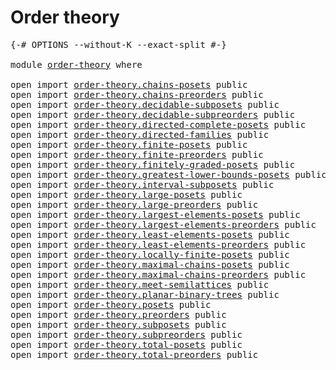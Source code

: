 # Order theory

<pre class="Agda"><a id="25" class="Symbol">{-#</a> <a id="29" class="Keyword">OPTIONS</a> <a id="37" class="Pragma">--without-K</a> <a id="49" class="Pragma">--exact-split</a> <a id="63" class="Symbol">#-}</a>

<a id="68" class="Keyword">module</a> <a id="75" href="order-theory.html" class="Module">order-theory</a> <a id="88" class="Keyword">where</a>

<a id="95" class="Keyword">open</a> <a id="100" class="Keyword">import</a> <a id="107" href="order-theory.chains-posets.html" class="Module">order-theory.chains-posets</a> <a id="134" class="Keyword">public</a>
<a id="141" class="Keyword">open</a> <a id="146" class="Keyword">import</a> <a id="153" href="order-theory.chains-preorders.html" class="Module">order-theory.chains-preorders</a> <a id="183" class="Keyword">public</a>
<a id="190" class="Keyword">open</a> <a id="195" class="Keyword">import</a> <a id="202" href="order-theory.decidable-subposets.html" class="Module">order-theory.decidable-subposets</a> <a id="235" class="Keyword">public</a>
<a id="242" class="Keyword">open</a> <a id="247" class="Keyword">import</a> <a id="254" href="order-theory.decidable-subpreorders.html" class="Module">order-theory.decidable-subpreorders</a> <a id="290" class="Keyword">public</a>
<a id="297" class="Keyword">open</a> <a id="302" class="Keyword">import</a> <a id="309" href="order-theory.directed-complete-posets.html" class="Module">order-theory.directed-complete-posets</a> <a id="347" class="Keyword">public</a>
<a id="354" class="Keyword">open</a> <a id="359" class="Keyword">import</a> <a id="366" href="order-theory.directed-families.html" class="Module">order-theory.directed-families</a> <a id="397" class="Keyword">public</a>
<a id="404" class="Keyword">open</a> <a id="409" class="Keyword">import</a> <a id="416" href="order-theory.finite-posets.html" class="Module">order-theory.finite-posets</a> <a id="443" class="Keyword">public</a>
<a id="450" class="Keyword">open</a> <a id="455" class="Keyword">import</a> <a id="462" href="order-theory.finite-preorders.html" class="Module">order-theory.finite-preorders</a> <a id="492" class="Keyword">public</a>
<a id="499" class="Keyword">open</a> <a id="504" class="Keyword">import</a> <a id="511" href="order-theory.finitely-graded-posets.html" class="Module">order-theory.finitely-graded-posets</a> <a id="547" class="Keyword">public</a>
<a id="554" class="Keyword">open</a> <a id="559" class="Keyword">import</a> <a id="566" href="order-theory.greatest-lower-bounds-posets.html" class="Module">order-theory.greatest-lower-bounds-posets</a> <a id="608" class="Keyword">public</a>
<a id="615" class="Keyword">open</a> <a id="620" class="Keyword">import</a> <a id="627" href="order-theory.interval-subposets.html" class="Module">order-theory.interval-subposets</a> <a id="659" class="Keyword">public</a>
<a id="666" class="Keyword">open</a> <a id="671" class="Keyword">import</a> <a id="678" href="order-theory.large-posets.html" class="Module">order-theory.large-posets</a> <a id="704" class="Keyword">public</a>
<a id="711" class="Keyword">open</a> <a id="716" class="Keyword">import</a> <a id="723" href="order-theory.large-preorders.html" class="Module">order-theory.large-preorders</a> <a id="752" class="Keyword">public</a>
<a id="759" class="Keyword">open</a> <a id="764" class="Keyword">import</a> <a id="771" href="order-theory.largest-elements-posets.html" class="Module">order-theory.largest-elements-posets</a> <a id="808" class="Keyword">public</a>
<a id="815" class="Keyword">open</a> <a id="820" class="Keyword">import</a> <a id="827" href="order-theory.largest-elements-preorders.html" class="Module">order-theory.largest-elements-preorders</a> <a id="867" class="Keyword">public</a>
<a id="874" class="Keyword">open</a> <a id="879" class="Keyword">import</a> <a id="886" href="order-theory.least-elements-posets.html" class="Module">order-theory.least-elements-posets</a> <a id="921" class="Keyword">public</a>
<a id="928" class="Keyword">open</a> <a id="933" class="Keyword">import</a> <a id="940" href="order-theory.least-elements-preorders.html" class="Module">order-theory.least-elements-preorders</a> <a id="978" class="Keyword">public</a>
<a id="985" class="Keyword">open</a> <a id="990" class="Keyword">import</a> <a id="997" href="order-theory.locally-finite-posets.html" class="Module">order-theory.locally-finite-posets</a> <a id="1032" class="Keyword">public</a>
<a id="1039" class="Keyword">open</a> <a id="1044" class="Keyword">import</a> <a id="1051" href="order-theory.maximal-chains-posets.html" class="Module">order-theory.maximal-chains-posets</a> <a id="1086" class="Keyword">public</a>
<a id="1093" class="Keyword">open</a> <a id="1098" class="Keyword">import</a> <a id="1105" href="order-theory.maximal-chains-preorders.html" class="Module">order-theory.maximal-chains-preorders</a> <a id="1143" class="Keyword">public</a>
<a id="1150" class="Keyword">open</a> <a id="1155" class="Keyword">import</a> <a id="1162" href="order-theory.meet-semilattices.html" class="Module">order-theory.meet-semilattices</a> <a id="1193" class="Keyword">public</a>
<a id="1200" class="Keyword">open</a> <a id="1205" class="Keyword">import</a> <a id="1212" href="order-theory.planar-binary-trees.html" class="Module">order-theory.planar-binary-trees</a> <a id="1245" class="Keyword">public</a>
<a id="1252" class="Keyword">open</a> <a id="1257" class="Keyword">import</a> <a id="1264" href="order-theory.posets.html" class="Module">order-theory.posets</a> <a id="1284" class="Keyword">public</a>
<a id="1291" class="Keyword">open</a> <a id="1296" class="Keyword">import</a> <a id="1303" href="order-theory.preorders.html" class="Module">order-theory.preorders</a> <a id="1326" class="Keyword">public</a>
<a id="1333" class="Keyword">open</a> <a id="1338" class="Keyword">import</a> <a id="1345" href="order-theory.subposets.html" class="Module">order-theory.subposets</a> <a id="1368" class="Keyword">public</a>
<a id="1375" class="Keyword">open</a> <a id="1380" class="Keyword">import</a> <a id="1387" href="order-theory.subpreorders.html" class="Module">order-theory.subpreorders</a> <a id="1413" class="Keyword">public</a>
<a id="1420" class="Keyword">open</a> <a id="1425" class="Keyword">import</a> <a id="1432" href="order-theory.total-posets.html" class="Module">order-theory.total-posets</a> <a id="1458" class="Keyword">public</a>
<a id="1465" class="Keyword">open</a> <a id="1470" class="Keyword">import</a> <a id="1477" href="order-theory.total-preorders.html" class="Module">order-theory.total-preorders</a> <a id="1506" class="Keyword">public</a>
</pre>